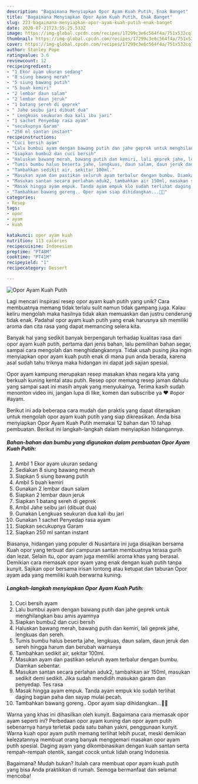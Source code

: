 ```yaml
---
description: "Bagaimana Menyiapkan Opor Ayam Kuah Putih, Enak Banget"
title: "Bagaimana Menyiapkan Opor Ayam Kuah Putih, Enak Banget"
slug: 223-bagaimana-menyiapkan-opor-ayam-kuah-putih-enak-banget
date: 2020-07-21T23:55:25.533Z
image: https://img-global.cpcdn.com/recipes/17299c3e6c564f4a/751x532cq70/opor-ayam-kuah-putih-foto-resep-utama.jpg
thumbnail: https://img-global.cpcdn.com/recipes/17299c3e6c564f4a/751x532cq70/opor-ayam-kuah-putih-foto-resep-utama.jpg
cover: https://img-global.cpcdn.com/recipes/17299c3e6c564f4a/751x532cq70/opor-ayam-kuah-putih-foto-resep-utama.jpg
author: Stanley Pope
ratingvalue: 3.6
reviewcount: 12
recipeingredient:
- "1 Ekor ayam ukuran sedang"
- "8 siung bawang merah"
- "5 siung bawang putih"
- "5 buah kemiri"
- "2 lembar daun salam"
- "2 lembar daun jeruk"
- "1 batang sereh di geprek"
- " Jahe seibu jari dibuat dua"
- " Lengkuas seukuran dua kali ibu jari"
- "1 sachet Penyedap rasa ayam"
- "secukupnya Garam"
- "250 ml santan instant"
recipeinstructions:
- "Cuci bersih ayam"
- "Lalu bumbui ayam dengan bawang putih dan jahe geprek untuk menghilangkan bau amis ayamnya"
- "Siapkan bumbu2 dan cuci bersih"
- "Haluskan bawang merah, bawang putih dan kemiri, lali geprek jahe, lengkuas dan sereh."
- "Tumis bumbu halus beserta jahe, lengkuas, daun salam, daun jeruk dan sereh hingga harum dan berubah warnanya"
- "Tambahkan sedikit air, sekitar 100ml."
- "Masukan ayam dan pastikan seluruh ayam terbalur dengan bumbu. Diamkan sebentar."
- "Masukan santan secara perlahan aduk2, tambahkan air 150ml, masukan sedikit demi sedikit. Jika sudah mendidih masukan garam dan penyedap. Tes rasa"
- "Masak hingga ayam empuk. Tanda ayam empuk klo sudah terlihat daging bagian paha dan sayap mulai pecah."
- "Tambahkan bawang goreng.. Opor ayam siap dihidangkan...🥰🤤"
categories:
- Resep
tags:
- opor
- ayam
- kuah

katakunci: opor ayam kuah 
nutrition: 113 calories
recipecuisine: Indonesian
preptime: "PT40M"
cooktime: "PT41M"
recipeyield: "1"
recipecategory: Dessert

---
```



![Opor Ayam Kuah Putih](https://img-global.cpcdn.com/recipes/17299c3e6c564f4a/751x532cq70/opor-ayam-kuah-putih-foto-resep-utama.jpg)

Lagi mencari inspirasi resep opor ayam kuah putih yang unik? Cara membuatnya memang tidak terlalu sulit namun tidak gampang juga. Kalau keliru mengolah maka hasilnya tidak akan memuaskan dan justru cenderung tidak enak. Padahal opor ayam kuah putih yang enak harusnya sih memiliki aroma dan cita rasa yang dapat memancing selera kita.

Banyak hal yang sedikit banyak berpengaruh terhadap kualitas rasa dari opor ayam kuah putih, pertama dari jenis bahan, lalu pemilihan bahan segar, sampai cara mengolah dan menghidangkannya. Tidak usah pusing jika ingin menyiapkan opor ayam kuah putih enak di mana pun anda berada, karena asal sudah tahu triknya maka hidangan ini dapat jadi sajian spesial.

Opor ayam kampung merupakan resep masakan khas negara kita yang berkuah kuning kental atau putih. Resep opor memang resep jaman dahulu yang sampai saat ini masih anyak yang menyukainya. Terima kasih sudah menonton video ini, jangan lupa di like, komen dan subscribe ya ❤ #opor #ayam.


Berikut ini ada beberapa cara mudah dan praktis yang dapat diterapkan untuk mengolah opor ayam kuah putih yang siap dikreasikan. Anda bisa menyiapkan Opor Ayam Kuah Putih memakai 12 bahan dan 10 tahap pembuatan. Berikut ini langkah-langkah dalam menyiapkan hidangannya.

<!--inarticleads1-->

##### Bahan-bahan dan bumbu yang digunakan dalam pembuatan Opor Ayam Kuah Putih:

1. Ambil 1 Ekor ayam ukuran sedang
1. Sediakan 8 siung bawang merah
1. Siapkan 5 siung bawang putih
1. Ambil 5 buah kemiri
1. Gunakan 2 lembar daun salam
1. Siapkan 2 lembar daun jeruk
1. Siapkan 1 batang sereh di geprek
1. Ambil  Jahe seibu jari (dibuat dua)
1. Gunakan  Lengkuas seukuran dua kali ibu jari
1. Gunakan 1 sachet Penyedap rasa ayam
1. Siapkan secukupnya Garam
1. Siapkan 250 ml santan instant


Biasanya, hidangan yang populer di Nusantara ini juga disajikan bersama Kuah opor yang terbuat dari campuran santan membuatnya terasa gurih dan lezat. Selain itu, opor ayam juga memiliki aroma khas yang berasal. Demikian cara memasak opor ayam yang enak dengan kuah putih tanpa kunyit. Sajikan opor bersama irisan lontong atau ketupat dan taburan Opor ayam ada yang memiliki kuah berwarna kuning. 

<!--inarticleads2-->

##### Langkah-langkah menyiapkan Opor Ayam Kuah Putih:

1. Cuci bersih ayam
1. Lalu bumbui ayam dengan bawang putih dan jahe geprek untuk menghilangkan bau amis ayamnya
1. Siapkan bumbu2 dan cuci bersih
1. Haluskan bawang merah, bawang putih dan kemiri, lali geprek jahe, lengkuas dan sereh.
1. Tumis bumbu halus beserta jahe, lengkuas, daun salam, daun jeruk dan sereh hingga harum dan berubah warnanya
1. Tambahkan sedikit air, sekitar 100ml.
1. Masukan ayam dan pastikan seluruh ayam terbalur dengan bumbu. Diamkan sebentar.
1. Masukan santan secara perlahan aduk2, tambahkan air 150ml, masukan sedikit demi sedikit. Jika sudah mendidih masukan garam dan penyedap. Tes rasa
1. Masak hingga ayam empuk. Tanda ayam empuk klo sudah terlihat daging bagian paha dan sayap mulai pecah.
1. Tambahkan bawang goreng.. Opor ayam siap dihidangkan...🥰🤤


Warna yang khas ini dihasilkan oleh kunyit. Bagaimana cara memasak opor ayam seperti ini? Perbedaan opor ayam kuning dan opor ayam putih sebenarnya hanya terletak pada satu bahan yakni, penggunaan kunyit. Warna kuah opor ayam putih memang terlihat lebih pucat, meski demikian kelezatannya membuat orang banyak menggemari masakan opor ayam putih spesial. Daging ayam yang dikombinasikan dengan kuah santan serta rempah-rempah otentik, sangat cocok untuk lidah orang Indonesia. 

Bagaimana? Mudah bukan? Itulah cara membuat opor ayam kuah putih yang bisa Anda praktikkan di rumah. Semoga bermanfaat dan selamat mencoba!
